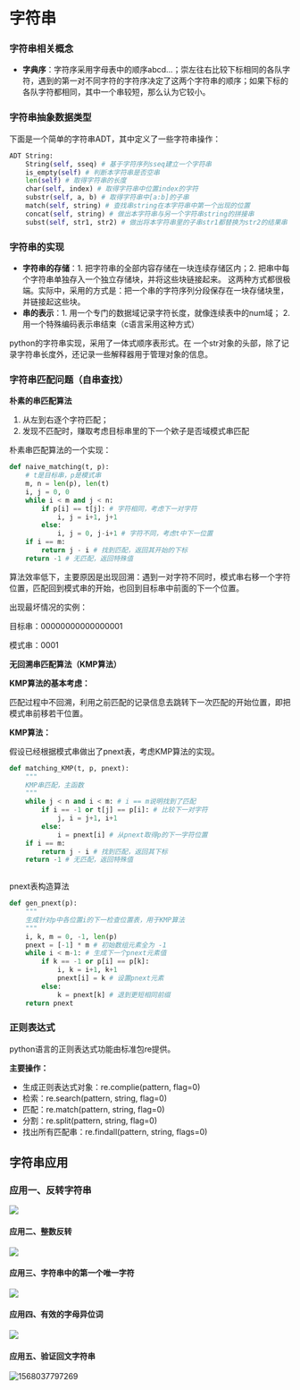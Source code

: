 #  字符串

### 字符串相关概念

- **字典序**：字符序采用字母表中的顺序abcd...；崇左往右比较下标相同的各队字符，遇到的第一对不同字符的字符序决定了这两个字符串的顺序；如果下标的各队字符都相同，其中一个串较短，那么认为它较小。

### 字符串抽象数据类型

下面是一个简单的字符串ADT，其中定义了一些字符串操作：

```python
ADT String:
    String(self, sseq) # 基于字符序列sseq建立一个字符串
    is_empty(self) # 判断本字符串是否空串
    len(self) # 取得字符串的长度
    char(self, index) # 取得字符串中位置index的字符
    substr(self, a, b) # 取得字符串中[a:b]的子串
    match(self, string) # 查找串string在本字符串中第一个出现的位置
    concat(self, string) # 做出本字符串与另一个字符串string的拼接串
    subst(self, str1, str2) # 做出将本字符串里的子串str1都替换为str2的结果串
```

### 字符串的实现

- **字符串的存储**：1. 把字符串的全部内容存储在一块连续存储区内；2. 把串中每个字符串单独存入一个独立存储块，并将这些块链接起来。 这两种方式都很极端。实际中，采用的方式是：把一个串的字符序列分段保存在一块存储块里，并链接起这些块。
- **串的表示**：1. 用一个专门的数据域记录字符长度，就像连续表中的num域； 2. 用一个特殊编码表示串结束（c语言采用这种方式）

python的字符串实现，采用了一体式顺序表形式。在 一个str对象的头部，除了记录字符串长度外，还记录一些解释器用于管理对象的信息。



### 字符串匹配问题（自串查找）

**朴素的串匹配算法**

1. 从左到右逐个字符匹配；
2. 发现不匹配时，赚取考虑目标串里的下一个欸子是否域模式串匹配

朴素串匹配算法的一个实现：

```python
def naive_matching(t, p):
	# t是目标串，p是模式串
	m, n = len(p), len(t)
	i, j = 0, 0
	while i < m and j < n:
		if p[i] == t[j]: # 字符相同，考虑下一对字符
			i, j = i+1, j+1
		else:
			i, j = 0, j-i+1 # 字符不同，考虑t中下一位置
	if i == m:
		return j - i # 找到匹配，返回其开始的下标
	return -1 # 无匹配，返回特殊值
```

算法效率低下，主要原因是出现回溯：遇到一对字符不同时，模式串右移一个字符位置，匹配回到模式串的开始，也回到目标串中前面的下一个位置。

出现最坏情况的实例：

目标串：00000000000000001

模式串：0001



**无回溯串匹配算法（KMP算法）**

**KMP算法的基本考虑：**

匹配过程中不回溯，利用之前匹配的记录信息去跳转下一次匹配的开始位置，即把模式串前移若干位置。

**KMP算法：**

假设已经根据模式串做出了pnext表，考虑KMP算法的实现。

```python
def matching_KMP(t, p, pnext):
    """
    KMP串匹配，主函数
    """
    while j < n and i < m: # i == m说明找到了匹配
        if i == -1 or t[j] == p[i]: # 比较下一对字符
            j, i = j+1, i+1
        else:
            i = pnext[i] # 从pnext取得p的下一字符位置
    if i == m:
        return j - i # 找到匹配，返回其下标
    return -1 # 无匹配，返回特殊值
    
```

pnext表构造算法

```python
def gen_pnext(p):
    """
    生成针对p中各位置i的下一检查位置表，用于KMP算法
    """
    i, k, m = 0, -1, len(p)
    pnext = [-1] * m # 初始数组元素全为 -1
    while i < m-1: # 生成下一个pnext元素值
        if k == -1 or p[i] == p[k]:
            i, k = i+1, k+1
            pnext[i] = k # 设置pnext元素
        else:
            k = pnext[k] # 退到更短相同前缀
    return pnext
```

### 正则表达式

python语言的正则表达式功能由标准包re提供。

**主要操作：**

- 生成正则表达式对象：re.complie(pattern, flag=0)
- 检索：re.search(pattern, string, flag=0)
- 匹配：re.match(pattern, string, flag=0)
- 分割：re.split(pattern, string, flag=0)
- 找出所有匹配串：re.findall(pattern, string, flags=0)



## 字符串应用

### 应用一、反转字符串

![](https://raw.githubusercontent.com/wemozj/image/master/20190909164038.png)

#### 应用二、整数反转

![](https://raw.githubusercontent.com/wemozj/image/master/20190909165706.png)

#### 应用三、字符串中的第一个唯一字符

![](https://raw.githubusercontent.com/wemozj/image/master/20190909171715.png)

#### 应用四、有效的字母异位词

![](https://raw.githubusercontent.com/wemozj/image/master/20190909203642.png)

#### 应用五、验证回文字符串

![1568037797269](C:\Users\wemo\AppData\Roaming\Typora\typora-user-images\1568037797269.png)

